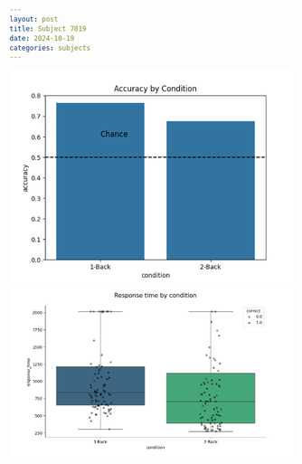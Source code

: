 ```yaml
---
layout: post
title: Subject 7019
date: 2024-10-19
categories: subjects
---
```


![](data/7019/run-16/7019_ATS_acc.png)
![](data/7019/run-16/7019_ATS_rt.png)
